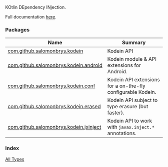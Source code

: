 

KOtlin DEpendency INjection.

Full documentation [here](https://salomonbrys.github.io/Kodein/).

### Packages

| Name | Summary |
|---|---|
| [com.github.salomonbrys.kodein](com.github.salomonbrys.kodein/index.md) | Kodein API |
| [com.github.salomonbrys.kodein.android](com.github.salomonbrys.kodein.android/index.md) | Kodein module &amp; API extensions for Android. |
| [com.github.salomonbrys.kodein.conf](com.github.salomonbrys.kodein.conf/index.md) | Kodein API extensions for a on-the-fly configurable Kodein. |
| [com.github.salomonbrys.kodein.erased](com.github.salomonbrys.kodein.erased/index.md) | Kodein API subject to type erasure (but faster). |
| [com.github.salomonbrys.kodein.jxinject](com.github.salomonbrys.kodein.jxinject/index.md) | Kodein API to work with `javax.inject.*` annotations. |

### Index

[All Types](alltypes/index.md)